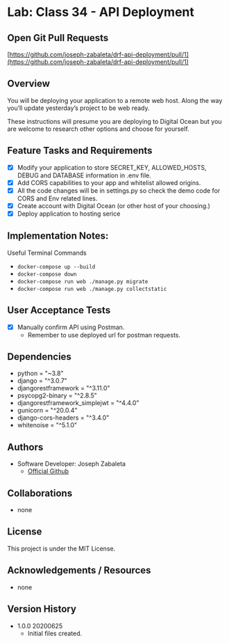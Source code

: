 # Lab: Class 34 - API Deployment

## Open Git Pull Requests  

[https://github.com/joseph-zabaleta/drf-api-deployment/pull/1](https://github.com/joseph-zabaleta/drf-api-deployment/pull/1)  

## Overview  

You will be deploying your application to a remote web host. Along the way you’ll update yesterday’s project to be web ready.
  
These instructions will presume you are deploying to Digital Ocean but you are welcome to research other options and choose for yourself.

## Feature Tasks and Requirements  
- [x] Modify your application to store SECRET_KEY, ALLOWED_HOSTS, DEBUG and DATABASE information in .env file.
- [x] Add CORS capabilities to your app and whitelist allowed origins.
- [x] All the code changes will be in settings.py so check the demo code for CORS and Env related lines.
- [x] Create account with Digital Ocean (or other host of your choosing.)
- [x] Deploy application to hosting serice

## Implementation Notes:  
Useful Terminal Commands
- `docker-compose up --build`
- `docker-compose down`
- `docker-compose run web ./manage.py migrate`
- `docker-compose run web ./manage.py collectstatic`

## User Acceptance Tests  
- [x] Manually confirm API using Postman.
  - Remember to use deployed url for postman requests.

## Dependencies  
- python = "~3.8"
- django = "^3.0.7"
- djangorestframework = "^3.11.0"
- psycopg2-binary = "^2.8.5"
- djangorestframework_simplejwt = "^4.4.0"
- gunicorn = "^20.0.4"
- django-cors-headers = "^3.4.0"
- whitenoise = "^5.1.0"

## Authors  
- Software Developer: Joseph Zabaleta
  - [Official Github](https://github.com/joseph-zabaleta)  

## Collaborations  
- none  

## License  
This project is under the MIT License.

## Acknowledgements / Resources  
- none

## Version History  
- 1.0.0 20200625  
    - Initial files created.  
